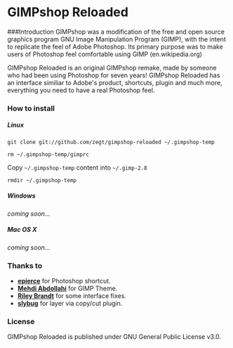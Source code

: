 GIMPshop Reloaded
======
###Introduction
GIMPshop was a modification of the free and open source graphics program GNU Image Manipulation Program (GIMP), with the intent to replicate the feel of Adobe Photoshop. 
Its primary purpose was to make users of Photoshop feel comfortable using GIMP (en.wikipedia.org)

GIMPshop Reloaded is an original GIMPshop remake, made by someone who had been using Photoshop for seven years! 
GIMPshop Reloaded has an interface similiar to Adobe's product, shortcuts, plugin and much more, everything you need to have a real Photoshop feel.

### How to install
##### Linux

`
git clone git://github.com/zegt/gimpshop-reloaded ~/.gimpshop-temp
`

`
rm ~/.gimpshop-temp/gimprc
`

Copy `~/.gimpshop-temp` content into `~/.gimp-2.8`

`
rmdir ~/.gimpshop-temp
`

##### Windows
_coming soon..._

##### Mac OS X
_coming soon..._

### Thanks to
- [**epierce**](http://epierce.freeshell.org/gimp/gimp_ps.php) for Photoshop shortcut.
- [**Mehdi Abdollahi**](#) for GIMP Theme.
- [**Riley Brandt**](http://www.rileybrandt.com/) for some interface fixes.
- [**slybug**](http://slybug.deviantart.com) for layer via copy/cut plugin.

### License
GIMPshop Reloaded is published under GNU General Public License v3.0.
